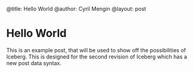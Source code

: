 @title: Hello World
@author: Cyril Mengin
@layout: post

# Hello World

This is an example post, that will be used to show off the possibilities of Iceberg.
This is designed for the second revision of Iceberg which has a new post data syntax.
